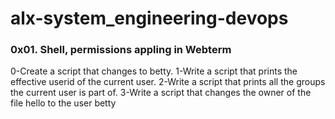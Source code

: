 # alx-system_engineering-devops
<h3>0x01. Shell, permissions appling in Webterm</h3>
<p> 0-Create a script that changes to betty. 1-Write a script that prints the effective userid of the current user. 2-Write a script that prints all the groups the current user is part of. 3-Write a script that changes the owner of the file hello to the user betty</p>
